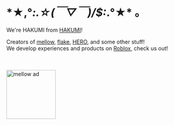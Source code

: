 # \*★,°*:.☆(￣▽￣)/$:*.°★\* 。
We're HAKUMI from [HAKUMI](https://www.voxelified.com/team/voxelified)!

Creators of [mellow](https://github.com/voxelified/mellow), [flake](https://github.com/voxelified/flake), [HERO](https://github.com/hero-devs/HERO), and some other stuff!<br/>
We develop experiences and products on [Roblox](https://www.roblox.com/groups/14242138), check us out!

<br/><br/>
[<img src="https://github.com/Excalware/.github/assets/32640219/2b3776f6-6d84-4eaf-be34-992d8b21a707" alt="mellow ad" height="128"/>](https://www.voxelified.com/project/mellow)
